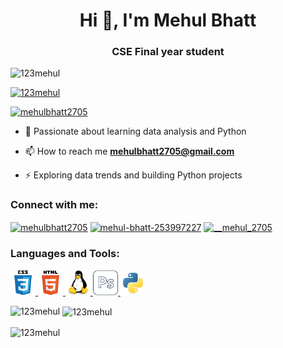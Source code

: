 <h1 align="center">Hi 👋, I'm Mehul Bhatt</h1>
<h3 align="center">CSE Final year student</h3>

<p align="left"> <img src="https://komarev.com/ghpvc/?username=123mehul&label=Profile%20views&color=0e75b6&style=flat" alt="123mehul" /> </p>

<p align="left"> <a href="https://github.com/ryo-ma/github-profile-trophy"><img src="https://github-profile-trophy.vercel.app/?username=123mehul" alt="123mehul" /></a> </p>

<p align="left"> <a href="https://twitter.com/mehulbhatt2705" target="blank"><img src="https://img.shields.io/twitter/follow/mehulbhatt2705?logo=twitter&style=for-the-badge" alt="mehulbhatt2705" /></a> </p>

- 🚀 Passionate about learning data analysis and Python 

- 📫 How to reach me **mehulbhatt2705@gmail.com**

- ⚡ Exploring data trends and building Python projects

<h3 align="left">Connect with me:</h3>
<p align="left">
<a href="https://twitter.com/mehulbhatt2705" target="blank"><img align="center" src="https://raw.githubusercontent.com/rahuldkjain/github-profile-readme-generator/master/src/images/icons/Social/twitter.svg" alt="mehulbhatt2705" height="30" width="40" /></a>
<a href="https://linkedin.com/in/mehul-bhatt-253997227" target="blank"><img align="center" src="https://raw.githubusercontent.com/rahuldkjain/github-profile-readme-generator/master/src/images/icons/Social/linked-in-alt.svg" alt="mehul-bhatt-253997227" height="30" width="40" /></a>
<a href="https://instagram.com/__mehul_2705" target="blank"><img align="center" src="https://raw.githubusercontent.com/rahuldkjain/github-profile-readme-generator/master/src/images/icons/Social/instagram.svg" alt="__mehul_2705" height="30" width="40" /></a>
</p>

<h3 align="left">Languages and Tools:</h3>
<p align="left"> <a href="https://www.w3schools.com/css/" target="_blank" rel="noreferrer"> <img src="https://raw.githubusercontent.com/devicons/devicon/master/icons/css3/css3-original-wordmark.svg" alt="css3" width="40" height="40"/> </a> <a href="https://www.w3.org/html/" target="_blank" rel="noreferrer"> <img src="https://raw.githubusercontent.com/devicons/devicon/master/icons/html5/html5-original-wordmark.svg" alt="html5" width="40" height="40"/> </a> <a href="https://www.linux.org/" target="_blank" rel="noreferrer"> <img src="https://raw.githubusercontent.com/devicons/devicon/master/icons/linux/linux-original.svg" alt="linux" width="40" height="40"/> </a> <a href="https://www.photoshop.com/en" target="_blank" rel="noreferrer"> <img src="https://raw.githubusercontent.com/devicons/devicon/master/icons/photoshop/photoshop-line.svg" alt="photoshop" width="40" height="40"/> </a> <a href="https://www.python.org" target="_blank" rel="noreferrer"> <img src="https://raw.githubusercontent.com/devicons/devicon/master/icons/python/python-original.svg" alt="python" width="40" height="40"/> </a> </p>

<p><img align="left" src="https://github-readme-stats.vercel.app/api/top-langs?username=123mehul&show_icons=true&locale=en&layout=compact" alt="123mehul" /></p>

<p>&nbsp;<img align="center" src="https://github-readme-stats.vercel.app/api?username=123mehul&show_icons=true&locale=en" alt="123mehul" /></p>

<p><img align="center" src="https://github-readme-streak-stats.herokuapp.com/?user=123mehul&" alt="123mehul" /></p>

